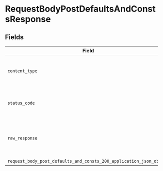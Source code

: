 # RequestBodyPostDefaultsAndConstsResponse


## Fields

| Field                                                                                                                                         | Type                                                                                                                                          | Required                                                                                                                                      | Description                                                                                                                                   |
| --------------------------------------------------------------------------------------------------------------------------------------------- | --------------------------------------------------------------------------------------------------------------------------------------------- | --------------------------------------------------------------------------------------------------------------------------------------------- | --------------------------------------------------------------------------------------------------------------------------------------------- |
| `content_type`                                                                                                                                | *str*                                                                                                                                         | :heavy_check_mark:                                                                                                                            | HTTP response content type for this operation                                                                                                 |
| `status_code`                                                                                                                                 | *int*                                                                                                                                         | :heavy_check_mark:                                                                                                                            | HTTP response status code for this operation                                                                                                  |
| `raw_response`                                                                                                                                | [requests.Response](https://requests.readthedocs.io/en/latest/api/#requests.Response)                                                         | :heavy_minus_sign:                                                                                                                            | Raw HTTP response; suitable for custom response parsing                                                                                       |
| `request_body_post_defaults_and_consts_200_application_json_object`                                                                           | [Optional[RequestBodyPostDefaultsAndConsts200ApplicationJSON]](../../models/operations/requestbodypostdefaultsandconsts200applicationjson.md) | :heavy_minus_sign:                                                                                                                            | OK                                                                                                                                            |